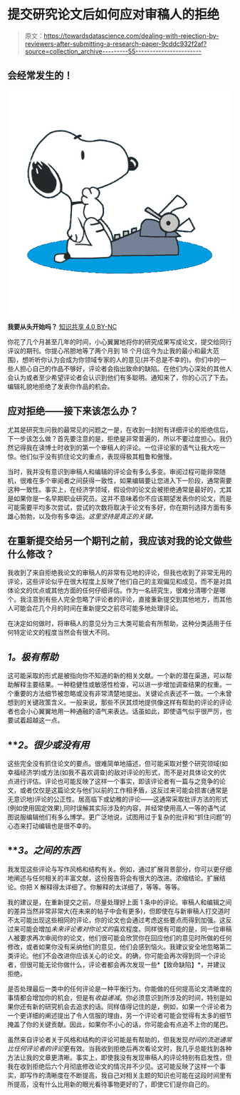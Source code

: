 # 提交研究论文后如何应对审稿人的拒绝

> 原文：<https://towardsdatascience.com/dealing-with-rejection-by-reviewers-after-submitting-a-research-paper-9cddc932f2af?source=collection_archive---------55----------------------->

## 会经常发生的！

![](img/363102de15230b024392069d29f141c2.png)

**我要从头开始吗？** [知识共享 4.0 BY-NC](https://creativecommons.org/licenses/by-nc/4.0/)

你花了几个月甚至几年的时间，小心翼翼地将你的研究成果写成论文，提交给同行评议的期刊。你提心吊胆地等了两个月到 18 个月(迄今为止我的最小和最大范围)，想听听你认为会成为你领域专家的人的意见(并不总是不幸的)。你们中的一些人担心自己的作品不够好，评论者会指出致命的缺陷。在他们内心深处的其他人会认为或者至少希望评论者会认识到他们有多聪明。通知来了，你的心沉了下去。编辑礼貌地拒绝了发表你作品的机会。

## 应对拒绝——接下来该怎么办？

尤其是研究生问我的最常见的问题之一是，在收到一封附有详细评论的拒绝信后，下一步该怎么做？首先要注意的是，拒绝是非常普遍的，所以不要过度担心。我仍然记得我在读博士时收到的第一个审稿人的评论。一位评论家的语气让我大吃一惊。他们似乎没有抓住论文的重点，表现得极其粗鲁和傲慢。

当时，我并没有意识到审稿人和编辑的评论会有多么多变。审阅过程可能非常随机，很难在多个审阅者之间获得一致性，如果编辑要让您进入下一阶段，通常需要这种一致性。事实上，在经济学领域，假设你的论文会被拒绝通常是最好的，尤其是如果你是一名早期职业研究员。这并不意味着你不应该期望发表你的论文，而是可能需要平均多次尝试，尝试的次数将取决于论文有多好，你在期刊选择方面有多雄心勃勃，以及你有多幸运。*这里坚持是真正的关键。*

## 在重新提交给另一个期刊之前，我应该对我的论文做些什么修改？

我收到了来自拒绝我论文的审稿人的非常有见地的评论，但我也收到了非常无用的评论，这些评论似乎在很大程度上反映了他们自己的主观偏见和成见，而不是对具体论文的优点或其他方面的任何仔细评估。作为一名研究生，很难分清哪个是哪个。我注意到有些人完全忽略了评论者的评论，直接重新提交到其他地方，而其他人可能会花几个月的时间在重新提交之前尽可能多地处理评论。

在决定如何做时，将审稿人的意见分为三大类可能会有所帮助，这种分类适用于任何特定论文的程度当然会有很大不同。

## ***1。极有帮助***

这可能采取的形式是被指向你不知道的新的相关文献。一个新的潜在渠道，可以帮助解释主要结果。一种稳健性或敏感性检查，可以进一步增加调查结果的权重。一个重要的方法细节被忽略或没有非常清楚地提出。关键论点表述不一致。一个未曾想到的关键政策含义。一般来说，那些不厌其烦地提供像这样有帮助的评论的评论者也会小心翼翼地用一种通融的语气来表达。话虽如此，即使语气似乎很严厉，也要试着超越这一点。

## ***2。*很少或没有用**

这些完全没有抓住论文的要点。很难简单地描述，但可能采取对整个研究领域(如幸福经济学)或方法(如我不喜欢调查)的敌对评论的形式，而不是对具体论文的优点进行评估。评论也可能反映了这样一个事实，即该评论者有一篇与之竞争的论文，或者仅仅是这篇论文与他们以前的工作相矛盾，这反过来可能会损害(通常是无意识地)评论的公正性。居高临下或幼稚的评论——这通常采取批评方法的形式(例如使用固定效果),同时误解其实际涉及的内容，并经常使用高人一等的语气试图说服编辑他们有多么博学。更广泛地说，试图用过于复杂的批评和“抓住问题”的心态来打动编辑也是很不幸的。

## ***3。*之间的东西**

我发现这些评论与写作风格和结构有关。例如，通过扩展背景部分，你可以更仔细地阐述与任何相关的丰富文献，这份报告将会有很大的改进。浓缩结论。扩展结论。你把 X 解释得太详细了。你解释的太详细了，等等。等等。

我的建议是，在重新提交之前，尽量处理好上面 1 条中的评论。审稿人和编辑之间的差异当然非常非常大(在未来的帖子中会有更多)，但即使在与新审稿人打交道时不太可能出现这些相同的评论，你的论文也会通过考虑这些要点而得到加强。这反过来可能会增加*未来评论者对你论文的*喜欢程度。同样很有可能的是，同一位审稿人被要求再次审阅你的论文，他们很可能会欣赏你在回应他们的意见时所做的任何修改，或者如果你没有采纳他们的意见，他们会感到恼火。我建议安全地忽略第二类评论。他们不会改进你应该关心的论文。的确，你可能会再次得到同一个评论者，但很可能无论你做什么，评论者都会再次发现一些*【致命缺陷】*，并建议拒绝。

是否处理最后一类中的任何评论是一种平衡行为。你能做的任何提高论文清晰度的事情都会增加你的机会，但是有*收益递减*。你必须意识到所涉及的时间，特别是如果你还有新的研究机会去追求的话。同样值得记住的是，例如，如果一个评论者为一个更详细的阐述提出了令人信服的理由，另一个评论者可能会觉得有太多的细节掩盖了你的关键贡献。因此，如果你不小心的话，你可能会有点追不上你的尾巴。

虽然来自评论者关于风格和结构的评论可能是有帮助的，但我发现*时间的流逝通常比任何评论者的评论*更有效。当我收到拒绝后再次看论文时，我几乎总能找到各种方法让我的文章更清晰。事实上，即使我没有发现审稿人的评论特别有启发性，但我在收到拒绝后六个月彻底修改论文的情况并不少见。这可能反映了这样一个事实，即写作的清晰度在不断提高，我自己对相关主题的知识也可能在这段时间里有所提高，没有什么比用新的眼光看待事物更好的了，即使它们是你自己的。